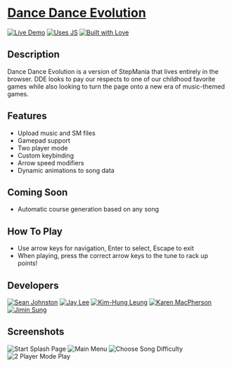 # [Dance Dance Evolution](http://www.dancedanceevolution.com)

<!-- [![Live Demo](https://img.shields.io/badge/demo-online-green.svg)](http://www.dancedanceevolution.com) -->
[![Live Demo](http://i.imgur.com/84jKsei.png)](http://www.dancedanceevolution.com)
[![Uses JS](http://i.imgur.com/iCHwult.png)](http://www.dancedanceevolution.com)
[![Built with Love](http://i.imgur.com/cB5v58b.png)](http://www.dancedanceevolution.com)

## Description
Dance Dance Evolution is a version of StepMania that lives entirely in the browser. DDE looks to pay our respects to one of our childhood favorite games while also looking to turn the page onto a new era of music-themed games.

## Features
- Upload music and SM files
- Gamepad support
- Two player mode
- Custom keybinding
- Arrow speed modifiers
- Dynamic animations to song data

## Coming Soon
- Automatic course generation based on any song

## How To Play
- Use arrow keys for navigation, Enter to select, Escape to exit
- When playing, press the correct arrow keys to the tune to rack up points!

## Developers
[![Sean Johnston](https://media.licdn.com/mpr/mpr/shrinknp_400_400/AAEAAQAAAAAAAAbRAAAAJGIwOTc3ZTcwLTA2ZDAtNGYwNy04NTdjLTk3ZTYwYzEzYzAwYQ.jpg)](https://www.linkedin.com/in/sbjohnston)
[![Jay Lee](https://media.licdn.com/mpr/mpr/shrinknp_400_400/AAEAAQAAAAAAAAVuAAAAJGFiNGM5NTZiLWZlYjQtNDJjYi04ODQyLTQyZTlkYWM5NDhlOA.jpg)](https://www.linkedin.com/in/jl975)
[![Kim-Hung Leung](https://media.licdn.com/mpr/mpr/shrinknp_400_400/AAEAAQAAAAAAAAUdAAAAJDAzMjM5YmRkLTNmNDItNDJlMi05MTZiLTRhN2RhNDQ2OTRkNA.jpg)](https://www.linkedin.com/in/kimhungleung)
[![Karen MacPherson](http://i.imgur.com/GP3nJue.jpg)](https://www.linkedin.com/pub/karen-macpherson/48/641/307)
[![Jimin Sung](http://i.imgur.com/CLfld70.jpg)](https://www.linkedin.com/in/jiminsung)

## Screenshots
![Start Splash Page](http://i.imgur.com/Jql6njL.png)
![Main Menu](http://imgur.com/5dhHCcU.png)
![Choose Song Difficulty](http://imgur.com/N6tPsFU.png)
![2 Player Mode Play](http://i.imgur.com/wz3zao3.png)